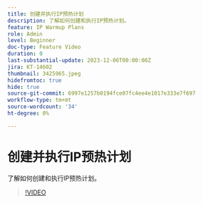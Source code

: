 ```yaml
---
title: 创建并执行IP预热计划
description: 了解如何创建和执行IP预热计划。
feature: IP Warmup Plans
role: Admin
level: Beginner
doc-type: Feature Video
duration: 0
last-substantial-update: 2023-12-06T00:00:00Z
jira: KT-14602
thumbnail: 3425965.jpeg
hidefromtoc: true
hide: true
source-git-commit: 6997e1257b0194fce07fc4ee4e1017e333e7f697
workflow-type: tm+mt
source-wordcount: '34'
ht-degree: 0%

---
```



# 创建并执行IP预热计划

了解如何创建和执行IP预热计划。

>[!VIDEO](https://video.tv.adobe.com/v/3425965/?learn=on)
